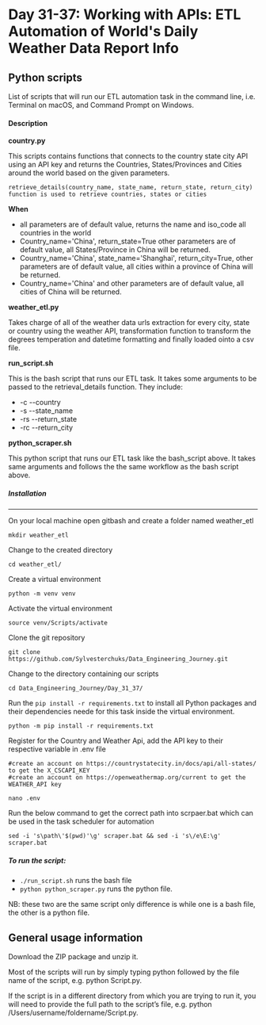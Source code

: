 # Day 31-37: Working with APIs: ETL Automation of World's Daily Weather Data Report Info

## Python scripts
List of scripts that will run our ETL automation task in the command line, i.e. Terminal on macOS, and Command Prompt on Windows.

#### Description

**country.py**

This scripts contains functions that connects to the country state city API using an API key and returns the Countries, States/Provinces and Cities around the world based on the given parameters.

`retrieve_details(country_name, state_name, return_state, return_city) function is used to retrieve countries, states or cities`

**When**

- all parameters are of default value, returns the name and iso_code all countries in the world
- Country_name='China', return_state=True other parameters are of default value, all States/Province in China will be returned.
- Country_name='China', state_name='Shanghai', return_city=True, other parameters are of default value, all cities within a province of China will be returned. 
- Country_name='China' and other parameters are of default value, all cities of China will be returned. 


**weather_etl.py**

Takes charge of all of the weather data urls extraction for every city, state or country using the weather API, transformation function to transform the degrees temperation and datetime formatting and finally loaded ointo a csv file.


**run_script.sh**

This is the bash script that runs our ETL task. It takes some arguments to be passed to the retrieval_details function.
They include:
- -c --country
- -s --state_name
- -rs --return_state
- -rc --return_city

**python_scraper.sh**

This python script that runs our ETL task like the bash_script above. It takes same arguments and follows the the same workflow as the bash script above.


##### Installation
<hr>
On your local machine open gitbash and create a folder named weather_etl

    mkdir weather_etl
Change to the created directory

    cd weather_etl/
Create a virtual environment

    python -m venv venv
Activate the virtual environment

    source venv/Scripts/activate
Clone the git repository

    git clone https://github.com/Sylvesterchuks/Data_Engineering_Journey.git
Change to the directory containing our scripts

    cd Data_Engineering_Journey/Day_31_37/
Run the `pip install -r requirements.txt` to install all Python packages and their dependencies neede for this task inside the virtual environment.
    
    python -m pip install -r requirements.txt
Register for the Country and Weather Api, add the API key to their respective variable in .env file 
```
#create an account on https://countrystatecity.in/docs/api/all-states/ to get the X_CSCAPI_KEY
#create an account on https://openweathermap.org/current to get the WEATHER_API key
    
nano .env
```

Run the below command to get the correct path into scrpaer.bat which can be used in the task scheduler for automation

    sed -i 's\path\'$(pwd)'\g' scraper.bat && sed -i 's\/e\E:\g' scraper.bat


##### To run the script:
- `./run_script.sh` runs the bash file
- `python python_scraper.py` runs the python file.
  
NB: these two are the same script only difference is while one is a bash file, the other is a python file.

## General usage information
Download the ZIP package and unzip it.

Most of the scripts will run by simply typing python  followed by the file name of the script, e.g. python Script.py.

If the script is in a different directory from which you are trying to run it, you will need to provide the full path to the script’s file, e.g. python /Users/username/foldername/Script.py.
